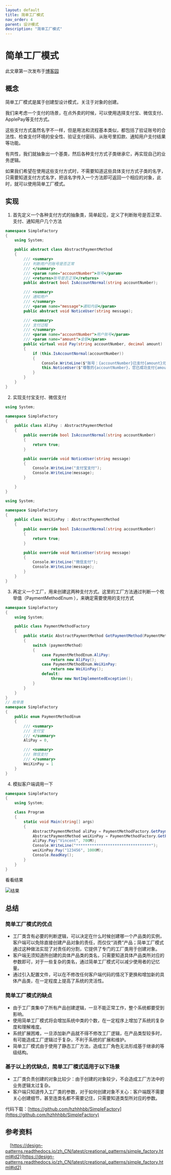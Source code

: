 ```yaml
---
layout: default
title: 简单工厂模式
nav_order: 4
parent: 设计模式
description: "简单工厂模式"
---
```


# 简单工厂模式
此文章第一次发布于[博客园](https://www.cnblogs.com/hzhhhbb/p/11406771.html)

## 概念
简单工厂模式是属于创建型设计模式，关注于对象的创建。

我们来考虑一个支付的场景，在点外卖的时候，可以使用选择支付宝、微信支付、ApplePay等支付方式。

这些支付方式虽然名字不一样，但是用法和流程基本类似，都包括了验证账号的合法性、检查支付环境的安全性、验证支付密码、从账号里扣款、通知用户支付结果等功能。

有共性，我们就抽象出一个基类，然后各种支付方式子类继承它，再实现自己的业务逻辑。

如果我们希望在使用这些支付方式时，不需要知道这些具体支付方式子类的名字，只需要知道支付方式名字，把该名字传入一个方法即可返回一个相应的对象，此时，就可以使用简单工厂模式。

## 实现
1. 首先定义一个各种支付方式的抽象类，简单起见，定义了判断账号是否正常、支付、通知用户几个方法

```csharp
namespace SimpleFactory
{
    using System;

    public abstract class AbstractPaymentMethod
    {
        /// <summary>
        /// 判断用户的账号是否正常
        /// </summary>
        /// <param name="accountNumber">账号</param>
        /// <returns>账号是否正常</returns>
        public abstract bool IsAccountNormal(string accountNumber);

        /// <summary>
        /// 通知用户
        /// </summary>
        /// <param name="message">通知内容</param>
        public abstract void NoticeUser(string message);

        /// <summary>
        /// 支付过程
        /// </summary>
        /// <param name="accountNumber">用户账号</param>
        /// <param name="amount">金额</param>
        public virtual void Pay(string accountNumber, decimal amount)
        {
            if (this.IsAccountNormal(accountNumber))
            {
                Console.WriteLine($"账号：{accountNumber}已支付{amount}元");
                this.NoticeUser($"尊敬的{accountNumber}，您已成功支付{amount}元");
            }
        }
    }
}
```

2. 实现支付宝支付、微信支付

```csharp
using System;

namespace SimpleFactory
{
    public class AliPay : AbstractPaymentMethod
    {
        public override bool IsAccountNormal(string accountNumber)
        {
            return true;
        }

        public override void NoticeUser(string message)
        {
            Console.WriteLine("支付宝支付");
            Console.WriteLine(message);
        }

    }
}

using System;

namespace SimpleFactory
{
    public class WeiXinPay : AbstractPaymentMethod
    {
        public override bool IsAccountNormal(string accountNumber)
        {
            return true;
        }

        public override void NoticeUser(string message)
        {
            Console.WriteLine("微信支付");
            Console.WriteLine(message);
        }
    }
}
```

3. 再定义一个工厂，用来创建这两种支付方式。这里的工厂方法通过判断一个枚举值（PaymentMethodEnum ），来确定需要使用的支付方式

```csharp
namespace SimpleFactory
{
    using System;

    public class PaymentMethodFactory
    {
        public static AbstractPaymentMethod GetPaymentMethod(PaymentMethodEnum paymentMethod)
        {
            switch (paymentMethod)
            {
                case PaymentMethodEnum.AliPay:
                    return new AliPay();
                case PaymentMethodEnum.WeiXinPay:
                    return new WeiXinPay();
                default:
                    throw new NotImplementedException();
            }
        }
    }
}
// 枚举类
namespace SimpleFactory
{
    public enum PaymentMethodEnum
    {
        /// <summary>
        /// 支付宝
        /// </summary>
        AliPay = 0,

        /// <summary>
        /// 微信支付
        /// </summary>
        WeiXinPay = 1
    }
}
```

4. 模拟客户端调用一下

```csharp
namespace SimpleFactory
{
    using System;

    class Program
    {
        static void Main(string[] args)
        {
            AbstractPaymentMethod aliPay = PaymentMethodFactory.GetPaymentMethod(PaymentMethodEnum.AliPay);
            AbstractPaymentMethod weiXinPay = PaymentMethodFactory.GetPaymentMethod(PaymentMethodEnum.WeiXinPay);
            aliPay.Pay("Vincent", 700M);
            Console.WriteLine("*********************************");
            weiXinPay.Pay("123456", 1000M);
            Console.ReadKey();
        }
    }
}
```

看看结果

![结果](/assets/images/docs/design-pattern/simpleFactory-pattern/1.png)

## 总结
### 简单工厂模式的优点
- 工厂类含有必要的判断逻辑，可以决定在什么时候创建哪一个产品类的实例，客户端可以免除直接创建产品对象的责任，而仅仅“消费”产品；简单工厂模式通过这种做法实现了对责任的分割，它提供了专门的工厂类用于创建对象。
- 客户端无须知道所创建的具体产品类的类名，只需要知道具体产品类所对应的参数即可，对于一些复杂的类名，通过简单工厂模式可以减少使用者的记忆量。
- 通过引入配置文件，可以在不修改任何客户端代码的情况下更换和增加新的具体产品类，在一定程度上提高了系统的灵活性。

### 简单工厂模式的缺点
- 由于工厂类集中了所有产品创建逻辑，一旦不能正常工作，整个系统都要受到影响。
- 使用简单工厂模式将会增加系统中类的个数，在一定程序上增加了系统的复杂度和理解难度。
- 系统扩展困难，一旦添加新产品就不得不修改工厂逻辑，在产品类型较多时，有可能造成工厂逻辑过于复杂，不利于系统的扩展和维护。
- 简单工厂模式由于使用了静态工厂方法，造成工厂角色无法形成基于继承的等级结构。

### 基于以上的优缺点，简单工厂模式适用于以下场景
- 工厂类负责创建的对象比较少：由于创建的对象较少，不会造成工厂方法中的业务逻辑太过复杂。
- 客户端只知道传入工厂类的参数，对于如何创建对象不关心：客户端既不需要关心创建细节，甚至连类名都不需要记住，只需要知道类型所对应的参数。

代码下载：[https://github.com/hzhhhbb/SimpleFactory](https://github.com/hzhhhbb/SimpleFactory)

## 参考资料
　[https://design-patterns.readthedocs.io/zh_CN/latest/creational_patterns/simple_factory.html#id2](https://design-patterns.readthedocs.io/zh_CN/latest/creational_patterns/simple_factory.html#id2)
